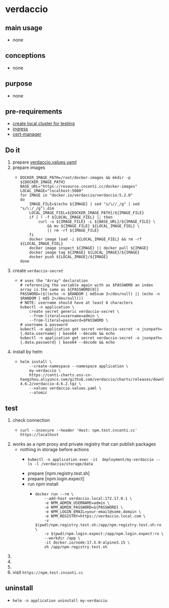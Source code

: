 # verdaccio

## main usage

* none

## conceptions

* none

## purpose
* none

## pre-requirements
* [create local cluster for testing](../resources/local.cluster.for.testing.md)
* [ingress](../basic/ingress.nginx.md)
* [cert-manager](../basic/cert.manager.md)

## Do it

1. prepare [verdaccio.values.yaml](resources/verdaccio.values.yaml.md)
2. prepare images
    * ```shell  
      DOCKER_IMAGE_PATH=/root/docker-images && mkdir -p ${DOCKER_IMAGE_PATH}
      BASE_URL="https://resource.cnconti.cc/docker-images"
      LOCAL_IMAGE="localhost:5000"
      for IMAGE in "docker.io/verdaccio/verdaccio:5.2.0" 
      do
          IMAGE_FILE=$(echo ${IMAGE} | sed "s/\//_/g" | sed "s/\:/_/g").dim
          LOCAL_IMAGE_FIEL=${DOCKER_IMAGE_PATH}/${IMAGE_FILE}
          if [ ! -f ${LOCAL_IMAGE_FIEL} ]; then
              curl -o ${IMAGE_FILE} -L ${BASE_URL}/${IMAGE_FILE} \
                  && mv ${IMAGE_FILE} ${LOCAL_IMAGE_FIEL} \
                  || rm -rf ${IMAGE_FILE}
          fi
          docker image load -i ${LOCAL_IMAGE_FIEL} && rm -rf ${LOCAL_IMAGE_FIEL}
          docker image inspect ${IMAGE} || docker pull ${IMAGE}
          docker image tag ${IMAGE} ${LOCAL_IMAGE}/${IMAGE}
          docker push ${LOCAL_IMAGE}/${IMAGE}
      done
      ```
3. create `verdaccio-secret`
   * ```shell
     # uses the "Array" declaration
     # referencing the variable again with as $PASSWORD an index array is the same as ${PASSWORD[0]}
     PASSWORD=($((echo -n $RANDOM | md5sum 2>/dev/null) || (echo -n $RANDOM | md5 2>/dev/null)))
     # NOTE: username should have at least 6 characters
     kubectl -n application \
         create secret generic verdaccio-secret \
         --from-literal=username=admin \
         --from-literal=password=$PASSWORD \
     # username & password
     kubectl -n application get secret verdaccio-secret -o jsonpath={.data.username} | base64 --decode && echo
     kubectl -n application get secret verdaccio-secret -o jsonpath={.data.password} | base64 --decode && echo
     ```
4. install by helm
    * ```shell
      helm install \
          --create-namespace --namespace application \
          my-verdaccio \
          https://conti-charts.oss-cn-hangzhou.aliyuncs.com/github.com/verdaccio/charts/releases/download/verdaccio-4.6.2/verdaccio-4.6.2.tgz \
          --values verdaccio.values.yaml \
          --atomic
      ```

## test
1. check connection
    * ```shell
      curl --insecure --header 'Host: npm.test.cnconti.cc' https://localhost
      ```
2. works as a npm proxy and private registry that can publish packages
    * nothing in storage before actions
      * ```shell
        kubectl -n application exec -it  deployment/my-verdaccio -- ls -l /verdaccio/storage/data
        ```
      * prepare [npm.registry.test.sh]
      * prepare [npm.login.expect]
      * run npm install
        + ```shell
          docker run --rm \
              --add-host verdaccio.local:172.17.0.1 \
              -e NPM_ADMIN_USERNAME=admin \
              -e NPM_ADMIN_PASSWORD=${PASSWORD} \
              -e NPM_LOGIN_EMAIL=your-email@some.domain \
              -e NPM_REGISTRY=https://verdaccio.local.com \
              -v $(pwd)/npm.registry.test.sh:/app/npm.registry.test.sh:ro \
              -v $(pwd)/npm.login.expect:/app/npm.login.expect:ro \
              --workdir /app \
              -it docker.io/node:17.5.0-alpine3.15 \
              sh /app/npm.registry.test.sh
          ```
3. 
4. 
5. 
6. visit `https://npm.test.cnconti.cc`
      
## uninstall 
* ```shell
  helm -n application uninstall my-verdaccio
  ```



















